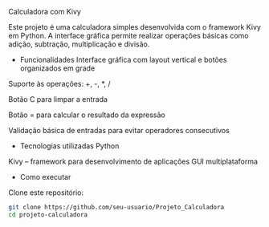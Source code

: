 Calculadora com Kivy

Este projeto é uma calculadora simples desenvolvida com o framework Kivy em Python. A interface gráfica permite realizar operações básicas como adição, subtração, multiplicação e divisão.

- Funcionalidades
Interface gráfica com layout vertical e botões organizados em grade

Suporte às operações: +, -, *, /

Botão C para limpar a entrada

Botão = para calcular o resultado da expressão

Validação básica de entradas para evitar operadores consecutivos

- Tecnologias utilizadas
Python

Kivy – framework para desenvolvimento de aplicações GUI multiplataforma

- Como executar

Clone este repositório:

```bash
git clone https://github.com/seu-usuario/Projeto_Calculadora
cd projeto-calculadora

